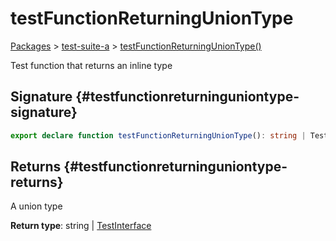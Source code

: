 # testFunctionReturningUnionType

[Packages](/) > [test-suite-a](/test-suite-a/) > [testFunctionReturningUnionType()](/test-suite-a/testfunctionreturninguniontype-function)

Test function that returns an inline type

## Signature {#testfunctionreturninguniontype-signature}

```typescript
export declare function testFunctionReturningUnionType(): string | TestInterface;
```

## Returns {#testfunctionreturninguniontype-returns}

A union type

**Return type**: string | [TestInterface](/test-suite-a/testinterface-interface/)
